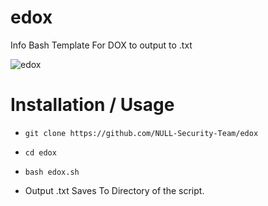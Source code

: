 # edox
Info Bash Template For DOX to output to .txt



![edox](https://user-images.githubusercontent.com/48811414/86503369-574ae100-bda5-11ea-841c-d7ec51028114.PNG)

# Installation / Usage
- `git clone https://github.com/NULL-Security-Team/edox`
- `cd edox`
- `bash edox.sh`

- Output .txt Saves To Directory of the script.
